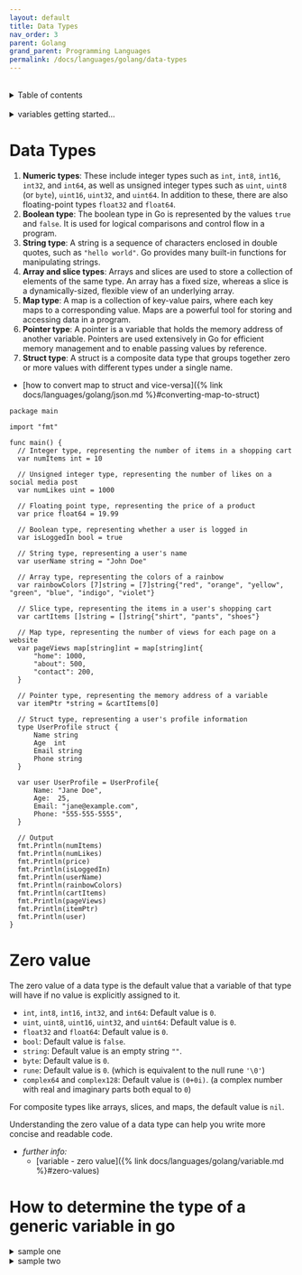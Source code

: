 ```yaml
---
layout: default
title: Data Types
nav_order: 3
parent: Golang
grand_parent: Programming Languages
permalink: /docs/languages/golang/data-types
---
```


<br/>
<details markdown="block">
  <summary>
    Table of contents
  </summary>
  {: .text-delta }
1. TOC
{:toc}
</details>

<br/>
<details markdown="block">
  <summary>
    variables getting started...
  </summary>

1. declaring variables:
  - `var x int`
  - `var y int = 10`
  - `var a, b, c int`
2. short declaration:
  - `z := 20`
3. zero values:
  - `0` _for numeric types_
  - `false` _for the boolean type_
  - `""` _(empty string) for strings_
  - `nil` _for pointers, functions, interfaces, slices, channels, and maps._
4. constants:
  - `const Pi = 3.14159`
5. data types:
  - basic types: — `int`, `int8`, `int16`, `int32`, `int64` - `uint`, `uint8`, `uint16`, `uint32`, `uint64`, `uintptr` - `float32`, `float64` - `complex64`, `complex128` - `bool` - `string`
  - composite types: — `array` - `slice` - `map` - `struct` - `channel` - `interface` - `pointer` - `function`
6. pointers:
  - `var ptr *int`
7. scope:
  - __local__: _inside a function or block, only accessible within that function_.
  - __package__: _outside a function but inside a package, accessible throughout the package_.
  - __global__: _declared outside a function, accessible throughout the program_.
  - __exported/unexported__: _variables starting with an uppercase letter are exported and can be accessed from other packages. Those with lowercase are unexported and are private to their package_.

<!-- variables getting started -->
</details>

# Data Types

1. __Numeric types__: These include integer types such as `int`, `int8`, `int16`, `int32`, and `int64`, as well as unsigned integer types such as `uint`, `uint8` (or `byte`), `uint16`, `uint32`, and `uint64`. In addition to these, there are also floating-point types `float32` and `float64`.
1. __Boolean type__: The boolean type in Go is represented by the values `true` and `false`. It is used for logical comparisons and control flow in a program.
1. __String type__: A string is a sequence of characters enclosed in double quotes, such as `"hello world"`. Go provides many built-in functions for manipulating strings.
1. __Array and slice types__: Arrays and slices are used to store a collection of elements of the same type. An array has a fixed size, whereas a slice is a dynamically-sized, flexible view of an underlying array.
1. __Map type__: A map is a collection of key-value pairs, where each key maps to a corresponding value. Maps are a powerful tool for storing and accessing data in a program.
1. __Pointer type__: A pointer is a variable that holds the memory address of another variable. Pointers are used extensively in Go for efficient memory management and to enable passing values by reference.
1. __Struct type__: A struct is a composite data type that groups together zero or more values with different types under a single name.
  - [how to convert map to struct and vice-versa]({% link docs/languages/golang/json.md %}#converting-map-to-struct)

```golang
package main

import "fmt"

func main() {
  // Integer type, representing the number of items in a shopping cart
  var numItems int = 10

  // Unsigned integer type, representing the number of likes on a social media post
  var numLikes uint = 1000

  // Floating point type, representing the price of a product
  var price float64 = 19.99

  // Boolean type, representing whether a user is logged in
  var isLoggedIn bool = true

  // String type, representing a user's name
  var userName string = "John Doe"

  // Array type, representing the colors of a rainbow
  var rainbowColors [7]string = [7]string{"red", "orange", "yellow", "green", "blue", "indigo", "violet"}

  // Slice type, representing the items in a user's shopping cart
  var cartItems []string = []string{"shirt", "pants", "shoes"}

  // Map type, representing the number of views for each page on a website
  var pageViews map[string]int = map[string]int{
      "home": 1000,
      "about": 500,
      "contact": 200,
  }

  // Pointer type, representing the memory address of a variable
  var itemPtr *string = &cartItems[0]

  // Struct type, representing a user's profile information
  type UserProfile struct {
      Name string
      Age  int
      Email string
      Phone string
  }

  var user UserProfile = UserProfile{
      Name: "Jane Doe",
      Age:  25,
      Email: "jane@example.com",
      Phone: "555-555-5555",
  }

  // Output
  fmt.Println(numItems)
  fmt.Println(numLikes)
  fmt.Println(price)
  fmt.Println(isLoggedIn)
  fmt.Println(userName)
  fmt.Println(rainbowColors)
  fmt.Println(cartItems)
  fmt.Println(pageViews)
  fmt.Println(itemPtr)
  fmt.Println(user)
}
```

# Zero value

The zero value of a data type is the default value that a variable of that type will have if no value is explicitly assigned to it.

- `int`, `int8`, `int16`, `int32`, and `int64`: Default value is `0`.
- `uint`, `uint8`, `uint16`, `uint32`, and `uint64`: Default value is `0`.
- `float32` and `float64`: Default value is `0`.
- `bool`: Default value is `false`.
- `string`: Default value is an empty string `""`.
- `byte`: Default value is `0`.
- `rune`: Default value is `0`. (which is equivalent to the null rune `'\0'`)
- `complex64` and `complex128`: Default value is `(0+0i)`. (a complex number with real and imaginary parts both equal to `0`)

For composite types like arrays, slices, and maps, the default value is `nil`.

Understanding the zero value of a data type can help you write more concise and readable code.

- _further info:_
  - [variable - zero value]({% link docs/languages/golang/variable.md %}#zero-values)

# How to determine the type of a generic variable in go


<details markdown="block">
  <summary>
    sample one
  </summary>

There is a one problem with the generic functions in Go, the compiler does not allow to use `v.(type)` on a variable of type `T`.

```golang
import (
  "fmt"
  "strconv"
)

func conv[T string | int](v T) int {
  // the solution is pretty simple: using a temporary variable of the interface type as a wrapper.
  // `v.(type) throws an exception, t.(type) DOES NOT
  var t any = v
  switch v := t.(type) {
  case string:
    i, _ := strconv.Atoi(v)
    return i
  case int:
    return v
  }
  return 0 // unreachable
}

func main() {
  fmt.Println(conv("42"))
  fmt.Println(conv(42))
}
```
----
<!-- sample one -->
</details>

<details markdown="block">
  <summary>
    sample two
  </summary>

Exploring Generics in Go: A Step Towards More Flexible Code

```golang
package main

import "fmt"

type Stack[T any] struct {
  elements []T
}

func (s *Stack[T]) Push(item T) {
  s.elements = append(s.elements, item)
}

func (s *Stack[T]) Pop() *T {
  if len(s.elements) == 0 {
    return nil
  }
  item := s.elements[len(s.elements)-1]
  s.elements = s.elements[:len(s.elements)-1]
  return &item
}

func main() {
  stackInt := Stack[int]{}
  stackInt.Push(1)
  fmt.Println(*stackInt.Pop())

  stackString := Stack[string]{}
  stackString.Push("word")
  fmt.Println(*stackString.Pop())
}
```
----
<!-- sample two -->
</details>
